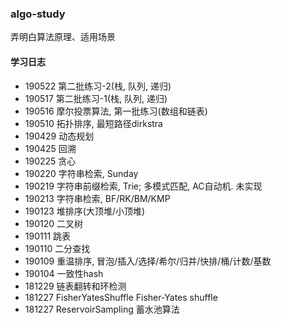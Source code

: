### algo-study

弄明白算法原理、适用场景

#### 学习日志

* 190522 第二批练习-2(栈, 队列, 递归)
* 190517 第二批练习-1(栈, 队列, 递归)
* 190516 摩尔投票算法, 第一批练习(数组和链表)
* 190510 拓扑排序, 最短路径dirkstra
* 190429 动态规划
* 190425 回溯
* 190225 贪心
* 190220 字符串检索, Sunday
* 190219 字符串前缀检索, Trie; 多模式匹配, AC自动机. 未实现
* 190213 字符串检索, BF/RK/BM/KMP
* 190123 堆排序(大顶堆/小顶堆)
* 190120 二叉树
* 190111 跳表
* 190110 二分查找
* 190109 重温排序, 冒泡/插入/选择/希尔/归并/快排/桶/计数/基数
* 190104 一致性hash
* 181229 链表翻转和环检测
* 181227 FisherYatesShuffle Fisher-Yates shuffle
* 181227 ReservoirSampling 蓄水池算法